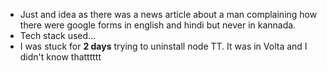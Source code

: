 * Just and idea as there was a news article about a man complaining how there were google forms in english and hindi but never in kannada.
* Tech stack used...
* I was stuck for **2 days** trying to uninstall node TT. It was in Volta and I didn't know thatttttt
